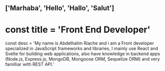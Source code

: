 ## ['Marhaba', 'Hello', 'Hallo', 'Salut']

# const title = 'Front End Developer'

const desc = 'My name is Abdelhalim Riache and i am a Front developer specialized in JavaScript frameworks and libraries, I mainly use React and Svelte for building web applications, also have knowledge in backend apps (Node.js, Express.js, MongoDB, Mongoose ORM, Sequelize ORM) and very familliar with REST API.'

